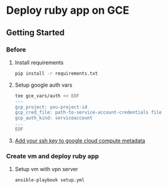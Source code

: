 # Deploy ruby app on GCE

## Getting Started
### Before
1. Install requirements
    ```bash
    pip install -r requirements.txt
    ```

1. Setup google auth vars
    ```bash
    tee gce_vars/auth << EOF
    ---
    gcp_project: you-project-id
    gcp_cred_file: path-to-service-account-credentials file
    gcp_auth_kind: serviceaccount
    ...
    EOF
    ```
1. [Add your ssh key to google cloud compute metadata](https://cloud.google.com/compute/docs/instances/adding-removing-ssh-keys)

### Create vm and deploy ruby app
1. Setup vm with vpn server
    ```bash
    ansible-playbook setup.yml
    ```
